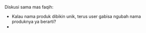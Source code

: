 Diskusi sama mas faqih:

- Kalau nama produk dibikin unik, terus user gabisa ngubah nama produknya ya berarti?
- 

